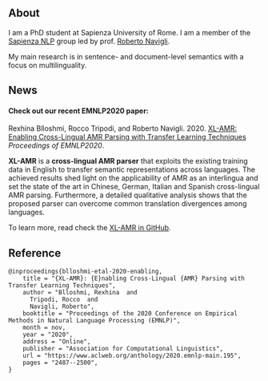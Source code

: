 ## About

I am a PhD student at Sapienza University of Rome. I am a member of the [Sapienza NLP](http://nlp.uniroma1.it/) group led by prof. [Roberto Navigli](http://wwwusers.di.uniroma1.it/~navigli/). 

My main research is in sentence- and document-level semantics with a focus on multilinguality.

## News

#### Check out our recent EMNLP2020 paper:

Rexhina Blloshmi, Rocco Tripodi, and Roberto Navigli. 2020. [XL-AMR: Enabling Cross-Lingual AMR Parsing with Transfer Learning Techniques](https://www.aclweb.org/anthology/2020.emnlp-main.195.pdf) *Proceedings of EMNLP2020*.

**XL-AMR** is a **cross-lingual AMR parser** that exploits the existing training data in English to transfer semantic representations across languages. The achieved results shed light on the applicability of AMR  as an interlingua and set the state of the art in Chinese, German, Italian and Spanish cross-lingual AMR parsing. Furthermore, a detailed qualitative analysis shows that the proposed parser can overcome common translation divergences among languages.

To learn more, read check the [XL-AMR in GitHub](https://github.com/SapienzaNLP/xl-amr).

## Reference
```
@inproceedings{blloshmi-etal-2020-enabling,
    title = "{XL-AMR}: {E}nabling Cross-Lingual {AMR} Parsing with Transfer Learning Techniques",
    author = "Blloshmi, Rexhina  and
      Tripodi, Rocco  and
      Navigli, Roberto",
    booktitle = "Proceedings of the 2020 Conference on Empirical Methods in Natural Language Processing (EMNLP)",
    month = nov,
    year = "2020",
    address = "Online",
    publisher = "Association for Computational Linguistics",
    url = "https://www.aclweb.org/anthology/2020.emnlp-main.195",
    pages = "2487--2500",
}
```


